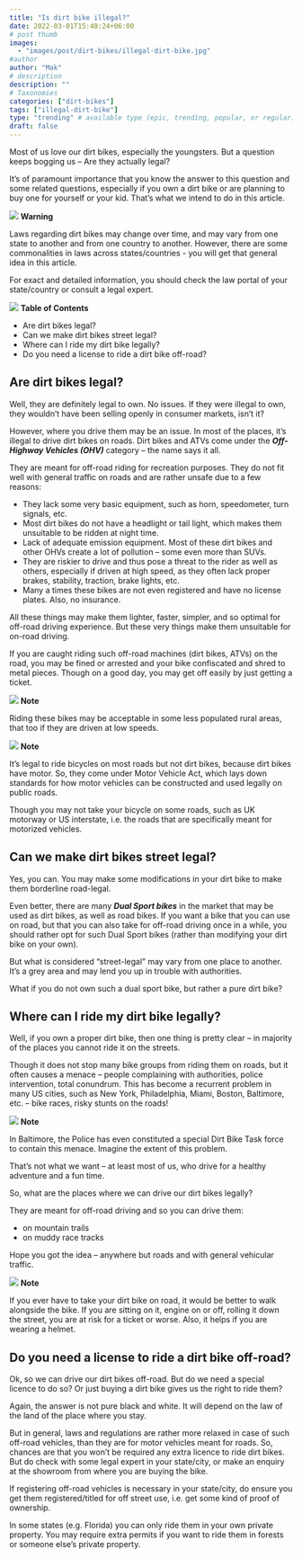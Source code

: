 ```yaml
---
title: "Is dirt bike illegal?"
date: 2022-03-01T15:40:24+06:00
# post thumb
images:
  - "images/post/dirt-bikes/illegal-dirt-bike.jpg"
#author
author: "Mak"
# description
description: ""
# Taxonomies
categories: ["dirt-bikes"]
tags: ["illegal-dirt-bike"]
type: "trending" # available type (epic, trending, popular, or regular)
draft: false
---
```


Most of us love our dirt bikes, especially the youngsters. But a question keeps bogging us – Are they actually legal?

It’s of paramount importance that you know the answer to this question and some related questions, especially if you own a dirt bike or are planning to buy one for yourself or your kid. That’s what we intend to do in this article. 

<div class="danger-mak">
  <img src="../../../images/warning.png">
  <b>Warning</b><br>

Laws regarding dirt bikes may change over time, and may vary from one state to another and from one country to another. However, there are some commonalities in laws across states/countries - you will get that general idea in this article. 

For exact and detailed information, you should check the law portal of your state/country or consult a legal expert. 
</div>

<div class="toc-mak">
<img src="../../images/pencil.png">
<b>Table of Contents</b>
<ul>
<li>Are dirt bikes legal?</li>
<li>Can we make dirt bikes street legal?</li>
<li>Where can I ride my dirt bike legally?</li>
<li>Do you need a license to ride a dirt bike off-road?</li>
</ul>
</div>

## Are dirt bikes legal?

Well, they are definitely legal to own. No issues. If they were illegal to own, they wouldn’t have been selling openly in consumer markets, isn’t it? 

However, where you drive them may be an issue. In most of the places, it’s illegal to drive dirt bikes on roads. Dirt bikes and ATVs come under the ***Off-Highway Vehicles (OHV)*** category – the name says it all. 

They are meant for off-road riding for recreation purposes. They do not fit well with general traffic on roads and are rather unsafe due to a few reasons:

* They lack some very basic equipment, such as horn, speedometer, turn signals, etc. 
* Most dirt bikes do not have a headlight or tail light, which makes them unsuitable to be ridden at night time. 
* Lack of adequate emission equipment. Most of these dirt bikes and other OHVs create a lot of pollution – some even more than SUVs. 
* They are riskier to drive and thus pose a threat to the rider as well as others, especially if driven at high speed, as they often lack proper brakes, stability, traction, brake lights, etc. 
* Many a times these bikes are not even registered and have no license plates. Also, no insurance. 

All these things may make them lighter, faster, simpler, and so optimal for off-road driving experience. But these very things make them unsuitable for on-road driving. 

If you are caught riding such off-road machines (dirt bikes, ATVs) on the road, you may be fined or arrested and your bike confiscated and shred to metal pieces. Though on a good day, you may get off easily by just getting a ticket.

<div class="toc-mak">
  <img src="../../../images/pencil.png">
  <b>Note</b><br>

Riding these bikes may be acceptable in some less populated rural areas, that too if they are driven at low speeds. 
</div>

<div class="toc-mak">
  <img src="../../../images/pencil.png">
  <b>Note</b><br>

It’s legal to ride bicycles on most roads but not dirt bikes, because dirt bikes have motor. So, they come under Motor Vehicle Act, which lays down standards for how motor vehicles can be constructed and used legally on public roads. 

Though you may not take your bicycle on some roads, such as UK motorway or US interstate, i.e. the roads that are specifically meant for motorized vehicles. 
</div>


## Can we make dirt bikes street legal?

Yes, you can. You may make some modifications in your dirt bike to make them borderline road-legal.

Even better, there are many ***Dual Sport bikes*** in the market that may be used as dirt bikes, as well as road bikes. If you want a bike that you can use on road, but that you can also take for off-road driving once in a while, you should rather opt for such Dual Sport bikes (rather than modifying your dirt bike on your own). 

But what is considered “street-legal” may vary from one place to another. It’s a grey area and may lend you up in trouble with authorities.

What if you do not own such a dual sport bike, but rather a pure dirt bike?


## Where can I ride my dirt bike legally?

Well, if you own a proper dirt bike, then one thing is pretty clear – in majority of the places you cannot ride it on the streets. 

Though it does not stop many bike groups from riding them on roads, but it often causes a menace – people complaining with authorities, police intervention, total conundrum. This has become a recurrent problem in many US cities, such as New York, Philadelphia, Miami, Boston, Baltimore, etc. – bike races, risky stunts on the roads!

<div class="toc-mak">
  <img src="../../../images/pencil.png">
  <b>Note</b><br>

In Baltimore, the Police has even constituted a special Dirt Bike Task force to contain this menace. Imagine the extent of this problem. 
</div>

That’s not what we want – at least most of us, who drive for a healthy adventure and a fun time. 

So, what are the places where we can drive our dirt bikes legally?

They are meant for off-road driving and so you can drive them:
* on mountain trails
* on muddy race tracks

Hope you got the idea – anywhere but roads and with general vehicular traffic. 

<div class="toc-mak">
  <img src="../../../images/pencil.png">
  <b>Note</b><br>

If you ever have to take your dirt bike on road, it would be better to walk alongside the bike. If you are sitting on it, engine on or off, rolling it down the street, you are at risk for a ticket or worse. Also, it helps if you are wearing a helmet. 
</div>


## Do you need a license to ride a dirt bike off-road?

Ok, so we can drive our dirt bikes off-road. But do we need a special licence to do so? Or just buying a dirt bike gives us the right to ride them?

Again, the answer is not pure black and white. It will depend on the law of the land of the place where you stay. 

But in general, laws and regulations are rather more relaxed in case of such off-road vehicles, than they are for motor vehicles meant for roads. So, chances are that you won’t be required any extra licence to ride dirt bikes. But do check with some legal expert in your state/city, or make an enquiry at the showroom from where you are buying the bike. 

If registering off-road vehicles is necessary in your state/city, do ensure you get them registered/titled for off street use, i.e. get some kind of proof of ownership. 

In some states (e.g. Florida) you can only ride them in your own private property. You may require extra permits if you want to ride them in forests or someone else’s private property. 

